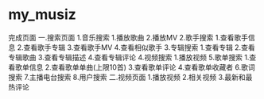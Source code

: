 # my_musiz

完成页面
一.搜索页面
	1.音乐搜索
		1.播放歌曲
		2.播放MV
	2.歌手搜索
		1.查看歌手信息
    2.查看歌手专辑
    3.查看歌手MV
    4.查看相似歌手
	3.专辑搜索
		1.查看专辑
    2.查看专辑歌曲
    3.查看专辑描述
    4.查看专辑评论
	4.视频搜索
		1.播放视频 
	5.歌单搜索
    1.查看歌单信息
    2.查看歌单单曲(上限10首)
    3.查看歌单评论
    4.查看歌单收藏者
	6.歌词搜索
	7.主播电台搜索
	8.用户搜索
二.视频页面
    1.播放视频
    2.相关视频
    3.最新和最热评论
